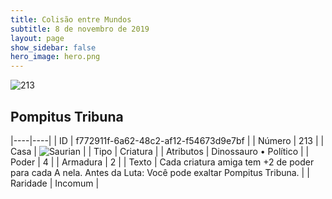 ```yaml
---
title: Colisão entre Mundos
subtitle: 8 de novembro de 2019
layout: page
show_sidebar: false
hero_image: hero.png
---
```


![213](https://cdn.keyforgegame.com/media/card_front/pt/452_213_QWGMH5587FHR_pt.png)

## Pompitus Tribuna

|----|----|
| ID | f772911f-6a62-48c2-af12-f54673d9e7bf |
| Número | 213 |
| Casa | ![Saurian](https://archonarcana.com/images/thumb/9/9e/Saurian_P.png/22px-Saurian_P.png "Sauro") |
| Tipo | Criatura |
| Atributos | Dinossauro • Político |
| Poder | 4 |
| Armadura | 2 |
| Texto | Cada criatura amiga tem +2 de poder para cada A nela. Antes da Luta: Você pode exaltar Pompitus Tribuna. |
| Raridade | Incomum |
